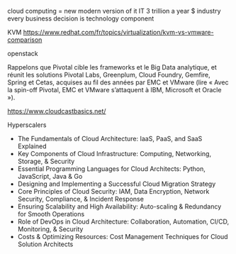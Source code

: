 cloud computing = new modern version of it
IT 3 trillion a year $ industry
every business decision is technology component

KVM
https://www.redhat.com/fr/topics/virtualization/kvm-vs-vmware-comparison

openstack
  

Rappelons que Pivotal cible les frameworks et le Big Data analytique, et réunit les solutions Pivotal Labs, Greenplum, Cloud Foundry, Gemfire, Spring et Cetas, acquises au fil des années par EMC et VMware (lire « Avec la spin-off Pivotal, EMC et VMware s’attaquent à IBM, Microsoft et Oracle »).

https://www.cloudcastbasics.net/

Hyperscalers


- The Fundamentals of Cloud Architecture: IaaS, PaaS, and SaaS Explained
- Key Components of Cloud Infrastructure: Computing, Networking, Storage, & Security
- Essential Programming Languages for Cloud Architects: Python, JavaScript, Java & Go
- Designing and Implementing a Successful Cloud Migration Strategy
- Core Principles of Cloud Security: IAM, Data Encryption, Network Security, Compliance, & Incident Response
- Ensuring Scalability and High Availability: Auto-scaling & Redundancy for Smooth Operations
- Role of DevOps in Cloud Architecture: Collaboration, Automation, CI/CD, Monitoring, & Security
- Costs & Optimizing Resources: Cost Management Techniques for Cloud Solution Architects